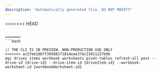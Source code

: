 ```yaml
---
description: "Automatically generated file. DO NOT MODIFY"
---
```


<<<<<<< HEAD
```cli

=======
```bash

// THE CLI IS IN PREVIEW. NON-PRODUCTION USE ONLY
>>>>>>> ac57e61007f395881f1814eae37dc23911227b9b
mgc drives items workbook worksheets pivot-tables refresh-all post --drive-id {drive-id} --drive-item-id {driveItem-id} --workbook-worksheet-id {workbookWorksheet-id}

```